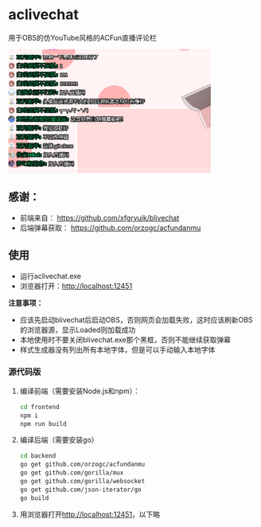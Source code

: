 # aclivechat
用于OBS的仿YouTube风格的ACFun直播评论栏

![XSplit截图](https://github.com/ShigemoriHakura/aclivechat/blob/master/screenshots/xsplit.png)  


## 感谢：
* 前端来自： https://github.com/xfgryujk/blivechat
* 后端弹幕获取： https://github.com/orzogc/acfundanmu

## 使用
* 运行aclivechat.exe
* 浏览器打开：[http://localhost:12451](http://localhost:12451)


**注意事项：**

* 应该先启动blivechat后启动OBS，否则网页会加载失败，这时应该刷新OBS的浏览器源，显示Loaded则加载成功
* 本地使用时不要关闭blivechat.exe那个黑框，否则不能继续获取弹幕
* 样式生成器没有列出所有本地字体，但是可以手动输入本地字体

### 源代码版
1. 编译前端（需要安装Node.js和npm）：
   ```sh
   cd frontend
   npm i
   npm run build
   ```
   
2. 编译后端（需要安装go）
   ```sh
   cd backend
   go get github.com/orzogc/acfundanmu
   go get github.com/gorilla/mux
   go get github.com/gorilla/websocket
   go get github.com/json-iterator/go
   go build
   ```
   
3. 用浏览器打开[http://localhost:12451](http://localhost:12451)，以下略